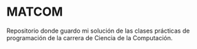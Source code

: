 # MATCOM
Repositorio donde guardo mi solución de las clases prácticas de programación de la carrera de Ciencia de la Computación.
